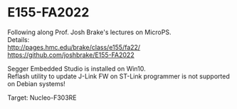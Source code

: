 # E155-FA2022
Following along Prof. Josh Brake's lectures on MicroPS.  
Details:  
http://pages.hmc.edu/brake/class/e155/fa22/  
https://github.com/joshbrake/E155-FA2022  

Segger Embedded Studio is installed on Win10.  
Reflash utility to update J-Link FW on ST-Link programmer is not supported on Debian systems!

Target: Nucleo-F303RE
